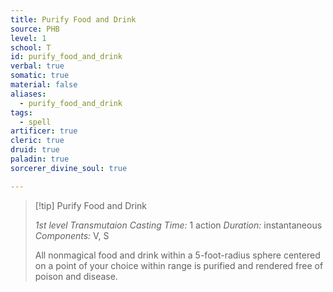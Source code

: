 ```yaml
---
title: Purify Food and Drink
source: PHB
level: 1
school: T
id: purify_food_and_drink
verbal: true
somatic: true
material: false
aliases:
  - purify_food_and_drink
tags:
  - spell
artificer: true
cleric: true
druid: true
paladin: true
sorcerer_divine_soul: true

---
```

>[!tip] Purify Food and Drink
>
> *1st level Transmutaion*
> *Casting Time:* 1 action
> *Duration:* instantaneous
> *Components:* V, S
>
>All nonmagical food and drink within a 5-foot-radius sphere centered on a point of your choice within range is purified and rendered free of poison and disease.
>

